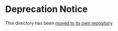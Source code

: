 # Deprecation Notice
This directory has been [moved to its own repository](https://github.com/SFDO-Community-Sprints/Snowfakery-Recipe-Templates)
